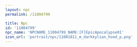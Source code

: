 ```yaml
---
layout: npc
permalink: /11004799

title: Npc
id: '11004799'
npc_name: 'NPCNAME_11004799_NAME:[F]EpicApocalypse01'
icon_url: 'portrait/npc/11001811_m_darkkylian_hood_p.png'
---
```

